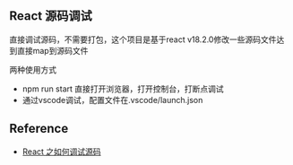 ## React 源码调试
直接调试源码，不需要打包，这个项目是基于react v18.2.0修改一些源码文件达到直接map到源码文件

两种使用方式
- npm run start 直接打开浏览器，打开控制台，打断点调试
- 通过vscode调试，配置文件在.vscode/launch.json
## Reference

- [React 之如何调试源码](https://juejin.cn/post/7168821587251036167)
